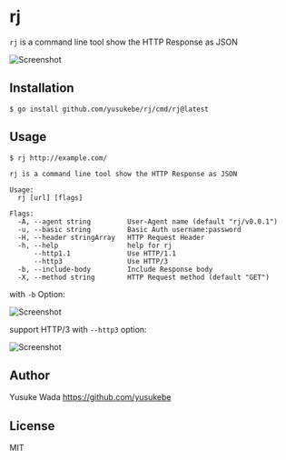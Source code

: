 # rj

`rj` is a command line tool show the HTTP Response as JSON

![Screenshot](https://user-images.githubusercontent.com/10682/143975194-2a808418-a4fe-4570-8d16-6495a6d54b7a.png)

## Installation

```
$ go install github.com/yusukebe/rj/cmd/rj@latest
```

## Usage

```
$ rj http://example.com/
```

```
rj is a command line tool show the HTTP Response as JSON

Usage:
  rj [url] [flags]

Flags:
  -A, --agent string         User-Agent name (default "rj/v0.0.1")
  -u, --basic string         Basic Auth username:password
  -H, --header stringArray   HTTP Request Header
  -h, --help                 help for rj
      --http1.1              Use HTTP/1.1
      --http3                Use HTTP/3
  -b, --include-body         Include Response body
  -X, --method string        HTTP Request method (default "GET")
```

with `-b` Option:

![Screenshot](https://user-images.githubusercontent.com/10682/143975402-6cb0d463-acd6-4ccc-ba0b-439998414ae4.png)

support HTTP/3 with `--http3` option:

![Screenshot](https://user-images.githubusercontent.com/10682/143975571-3925c02d-113d-414f-b2cc-a445c54bbd18.png)

## Author

Yusuke Wada <https://github.com/yusukebe>

## License

MIT
